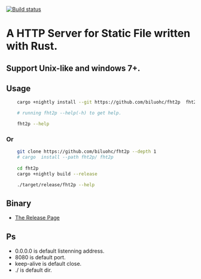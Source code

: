 [![Build status](https://travis-ci.org/biluohc/fht2p.svg?branch=master)](https://github.com/biluohc/fht2p)

# A HTTP Server for Static File written with Rust.

## Support Unix-like and windows 7+.

## Usage  
```sh
    cargo +nightly install --git https://github.com/biluohc/fht2p  fht2p

    # running fht2p --help(-h) to get help.

    fht2p --help
```
### Or
```sh
    git clone https://github.com/biluohc/fht2p --depth 1 
    # cargo  install --path fht2p/ fht2p
    
    cd fht2p 
    cargo +nightly build --release

    ./target/release/fht2p --help
```

## Binary

* [The Release Page](https://github.com/biluohc/fht2p/releases)  

## Ps
* 0.0.0.0 is default listenning address.
* 8080 is default port.
* keep-alive is default close.
* ./ is default dir.
